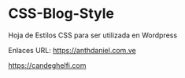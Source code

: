 # CSS-Blog-Style
Hoja de Estilos CSS para ser utilizada en Wordpress

Enlaces URL:
https://anthdaniel.com.ve

https://candeghelfi.com
